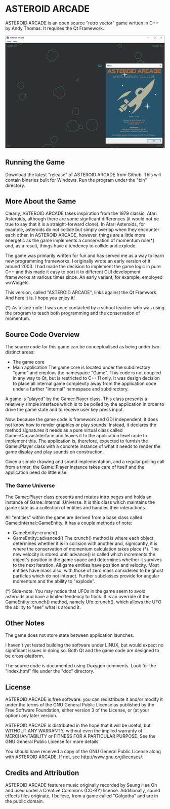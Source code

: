 # ASTEROID ARCADE #
ASTEROID ARCADE is an open source "retro vector" game written in C++ by Andy
Thomas. It requires the Qt Framework.

![ASTEROID ARCADE SCREENSHOT](/SCREENSHOT.png?raw=true "ASTEROID ARCADE SCREENSHOT")

## Running the Game ##
Download the latest "release" of ASTEROID ARCADE from Github. This will contain
binaries built for Windows. Run the program under the "bin" directory.

## More About the Game ##
Clearly, ASTEROID ARCADE takes inspiration from the 1979 classic, Atari Asteroids,
although there are some signficant differences (it would not be true to say that it 
is a straight-forward clone). In Atari Asteroids, for example, asteroids do not
collide but simply overlap when they encounter each other. In ASTEROID ARCADE,
however, things are a little more energetic as the game implements a
conservation of momentum rule(*) and, as a result, things have a tendency
to collide and explode.

The game was primarily written for fun and has served me as a way to learn new
programming frameworks. I originally wrote an early version of it around 2003.
I had made the decision to implement the game logic in pure C++ and this made
it easy to port it to different GUI development frameworks at various times
since. An early variant, for example, employed wxWidgets.

This version, called "ASTEROID ARCADE", links against the Qt Framwork. And here
it is. I hope you enjoy it!
 
(*) As a side-note. I was once contacted by a school teacher who was using the
program to teach both programming and the conservation of momentum.

## Source Code Overview ##
The source code for this game can be conceptualised as being under two
distinct areas:
* The game core
* Main application
The game core is located under the subdirectory "game" and employs the
namespace "Game". This code is not coupled in any way to Qt, but is restricted
to C++11 only. It was design decision to place all internal game complexity
away from the application code under a further "internal" namespace and
subdirectory.

A game is "played" by the Game::Player class. This class presents a relatively
simple interface which is to be polled by the application in order to drive
the game state and to receive user key press input.

Now, because the game code is framework and GDI independent, it does not know
how to render graphics or play sounds. Instead, it declares the method signatures
it needs as a pure virtual class called Game::CanvasInterface and leaves it to
the application level code to implement this. The application is, therefore,
expected to furnish the Game::Player class with a concrete instance of what it
needs to render the game display and play sounds on construction.

Given a simple drawing and sound implementation, and a regular polling call from
a timer, the Game::Player instance takes care of itself and the application need
do little else.

### The Game Universe ###
The Game::Player class presents and rotates intro pages and holds an instance
of Game::Internal::Universe. It is this class which maintains the game state
as a collection of entities and handles their interactions.

All "entities" within the game are derived from a base class called
Game::Internal::GameEntity. It has a couple methods of note:
* GameEntity::crunch()
* GameEntity::advanced()
The crunch() method is where each object determines whether it is in
collision with another and, signicantly, it is where the conservation
of momentum calculation takes place (*). The new velocity is stored until
advance() is called which increments the object's position in the game
space and determines whether it survives to the next iteration. All
game entities have position and velocity. Most entities have mass also,
with those of zero mass considered to be ghost particles which do
not interact. Further subclasses provide for angular momentum and the
ability to "explode".

(*) Side-note. You may notice that UFOs in the game seem to avoid
asteroids and have a limited tendency to flock. It is an override of the
GameEntity::crunch() method, namely Ufo::crunch(), which allows the UFO
the ability to "see" what is around it.

## Other Notes ##
The game does not store state between application launches.

I haven't yet tested building the software under LINUX, but would expect
no significant issues in doing so. Both Qt and the game code are
designed to be cross-platform.

The source code is documented using Doxygen comments. Look for the
"index.html" file under the "doc" directory.

## License ##
ASTEROID ARCADE is free software: you can redistribute it and/or modify
it under the terms of the GNU General Public License as published by the
Free Software Foundation, either version 3 of the License, or
(at your option) any later version.

ASTEROID ARCADE is distributed in the hope that it will be useful,
but WITHOUT ANY WARRANTY; without even the implied warranty of
MERCHANTABILITY or FITNESS FOR A PARTICULAR PURPOSE. See the
GNU General Public License for more details.

You should have received a copy of the GNU General Public License
along with ASTEROID ARCADE. If not, see <http://www.gnu.org/licenses/>.

## Credits and Attribution ##
ASTEROID ARCADE features music originally recorded by Seung Hee Oh
and used under a Creative Commons (CC-BY) license. Additionally,
sound effects files originate, I believe, from a game called "Golgotha"
and are in the public domain.

